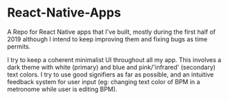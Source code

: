 # React-Native-Apps
A Repo for React Native apps that I've built, mostly during the first half of 2019 although I intend to keep improving them and fixing bugs as time permits.

I try to keep a coherent minimalist UI throughout all my app. This involves a dark theme with white (primary) and blue and pink/'infrared' (secondary) text colors. 
I try to use good signifiers as far as possible, and an intuitive feedback system for user input (eg: changing text color of BPM in a metronome while user is editing BPM).
